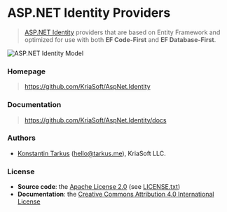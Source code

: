 ASP.NET Identity Providers
==========================

> [ASP.NET Identity](http://asp.net/identity) providers that are based on Entity
> Framework and optimized for use with both **EF Code-First** and **EF Database-First**.

![ASP.NET Identity Model](http://i.imgur.com/3LpA6rH.png)

### Homepage

> https://github.com/KriaSoft/AspNet.Identity

### Documentation

> https://github.com/KriaSoft/AspNet.Identity/docs

### Authors

 * [Konstantin Tarkus](https://angel.co/koistya) ([hello@tarkus.me](mailto:hello@tarkuks.me?subject=ASP.NET+Identity+Providers)), KriaSoft LLC.

### License

 * **Source code**: the [Apache License 2.0](http://www.apache.org/licenses/LICENSE-2.0) (see [LICENSE.txt](./LICENSE.txt))
 * **Documentation**: the [Creative Commons Attribution 4.0 International License](http://creativecommons.org/licenses/by/4.0/)
